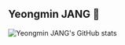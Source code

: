 ## Yeongmin JANG 👋

![Yeongmin JANG's GitHub stats](https://github-readme-stats.vercel.app/api?username=black4305&show_icons=true&theme=radical)


<!--
**black4305/black4305** is a ✨ _special_ ✨ repository because its `README.md` (this file) appears on your GitHub profile.

Here are some ideas to get you started:

- 🔭 I’m currently working on ...
- 🌱 I’m currently learning ...
- 👯 I’m looking to collaborate on ...
- 🤔 I’m looking for help with ...
- 💬 Ask me about ...
- 📫 How to reach me: ...
- 😄 Pronouns: ...
- ⚡ Fun fact: ...
-->
